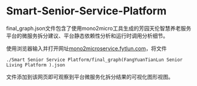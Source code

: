 # Smart-Senior-Service-Platform

final_graph.json文件包含了使用mono2micro工具生成的芳园天伦智慧养老服务平台的微服务拆分建议、平台静态依赖性分析和运行时调用分析细节。

使用浏览器输入并打开网址[mono2microservice.fytlun.com](http://mono2microservice.fytlun.com)，将文件 

```
./Smart Senior Service Platform/final_graph(FangYuanTianLun Senior Living Platform ).json 
```

文件添加到该网页即可观察到平台微服务化拆分结果的可视化图形视图。
